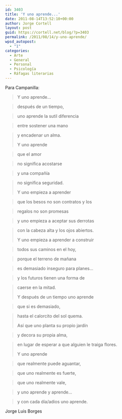 ```yaml
---
id: 3403
title: 'Y uno aprende...'
date: 2011-08-14T13:52:10+00:00
author: Jorge Cortell
layout: post
guid: https://cortell.net/blog/?p=3403
permalink: /2011/08/14/y-uno-aprende/
wpsd_autopost:
  - "1"
categories:
  - Arte
  - General
  - Personal
  - Psicología
  - Ráfagas literarias
---
```

Para Campanilla:

> Y uno aprende...
  
> después de un tiempo,
  
> uno aprende la sutil diferencia
  
> entre sostener una mano
  
> y encadenar un alma.
> 
> Y uno aprende
  
> que el amor
  
> no significa acostarse
  
> y una compañía
  
> no significa seguridad.
> 
> Y uno empieza a aprender
  
> que los besos no son contratos y los
  
> regalos no son promesas
  
> y uno empieza a aceptar sus derrotas
  
> con la cabeza alta y los ojos abiertos.
> 
> Y uno empieza a aprender a construir
  
> todos sus caminos en el hoy,
  
> porque el terreno de mañana
  
> es demasiado inseguro para planes...
  
> y los futuros tienen una forma de
  
> caerse en la mitad.
> 
> Y después de un tiempo uno aprende
  
> que si es demasiado,
  
> hasta el calorcito del sol quema.
> 
> Así que uno planta su propio jardín
  
> y decora su propia alma,
  
> en lugar de esperar a que alguien le traiga flores.
> 
> Y uno aprende
  
> que realmente puede aguantar,
  
> que uno realmente es fuerte,
  
> que uno realmente vale,
  
> y uno aprende y aprende...
  
> y con cada día/adios uno aprende.

Jorge Luis Borges